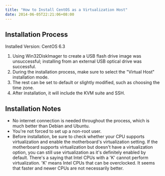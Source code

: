```yaml
---
title: "How to Install CentOS as a Virtualization Host"
date: 2014-06-05T22:21:06+08:00
---
```


## Installation Process

Installed Version: CentOS 6.3

1. Using Win32DiskImager to create a USB flash drive image was unsuccessful; installing from an external USB optical drive was successful.
2. During the installation process, make sure to select the "Virtual Host" installation mode.
3. The rest can be set to default or slightly modified, such as choosing the time zone.
4. After installation, it will include the KVM suite and SSH.

## Installation Notes

* No internet connection is needed throughout the process, which is much better than Debian and Ubuntu.
* You're not forced to set up a non-root user.
* Before installation, be sure to check whether your CPU supports virtualization and enable the motherboard's virtualization setting. If the motherboard supports virtualization but doesn't have a virtualization option, you can still use virtualization as it's definitely enabled by default. There's a saying that Intel CPUs with a 'K' cannot perform virtualization. 'K' means Intel CPUs that can be overclocked. It seems that faster and newer CPUs are not necessarily better.
